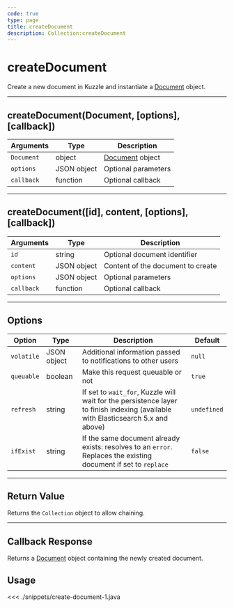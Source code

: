 ```yaml
---
code: true
type: page
title: createDocument
description: Collection:createDocument
---
```


# createDocument

Create a new document in Kuzzle and instantiate a [Document](/sdk/java/2/core-classes/document/) object.

---

## createDocument(Document, [options], [callback])

| Arguments  | Type        | Description                                             |
| ---------- | ----------- | ------------------------------------------------------- |
| `Document` | object      | [Document](/sdk/java/2/core-classes/document/) object |
| `options`  | JSON object | Optional parameters                                     |
| `callback` | function    | Optional callback                                       |

---

## createDocument([id], content, [options], [callback])

| Arguments  | Type        | Description                       |
| ---------- | ----------- | --------------------------------- |
| `id`       | string      | Optional document identifier      |
| `content`  | JSON object | Content of the document to create |
| `options`  | JSON object | Optional parameters               |
| `callback` | function    | Optional callback                 |

---

## Options

| Option     | Type        | Description                                                                                                                      | Default     |
| ---------- | ----------- | -------------------------------------------------------------------------------------------------------------------------------- | ----------- |
| `volatile` | JSON object | Additional information passed to notifications to other users                                                                    | `null`      |
| `queuable` | boolean     | Make this request queuable or not                                                                                                | `true`      |
| `refresh`  | string      | If set to `wait_for`, Kuzzle will wait for the persistence layer to finish indexing (available with Elasticsearch 5.x and above) | `undefined` |
| `ifExist`  | string      | If the same document already exists: resolves to an `error`. Replaces the existing document if set to `replace`                  | `false`     |

---

## Return Value

Returns the `Collection` object to allow chaining.

---

## Callback Response

Returns a [Document](/sdk/java/2/core-classes/document/) object containing the newly created document.

## Usage

<<< ./snippets/create-document-1.java
